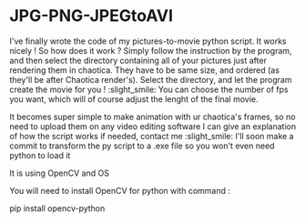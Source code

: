 # JPG-PNG-JPEGtoAVI

I've finally wrote the code of my pictures-to-movie python script. It works nicely !
So how does it work ? Simply follow the instruction by the program, and then select the directory containing all of your pictures just after rendering them in chaotica. They have to be same size, and ordered (as they'll be after Chaotica render's). Select the directory, and let the program create the movie for you ! :slight_smile: You can choose the number of fps you want, which will of course adjust the lenght of the final movie.

It becomes super simple to make animation with ur chaotica's frames, so no need to upload them on any video editing software
I can give an explanation of how the script works if needed, contact me :slight_smile: I'll soon make a commit to transform the py script to a .exe file so you won't even need python to load it

It is using OpenCV and OS

You will need to install OpenCV for python with command : 

pip install opencv-python



